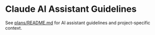 # Claude AI Assistant Guidelines

See [plans/README.md](plans/README.md) for AI assistant guidelines and project-specific context.